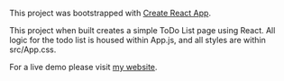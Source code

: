 This project was bootstrapped with [Create React App](https://github.com/facebook/create-react-app).

This project when built creates a simple ToDo List page using React.  All logic for the todo list is housed within App.js, and all styles are within src/App.css.

For a live demo please visit [my website](https://jordanmaurice.dev/todo-react).
